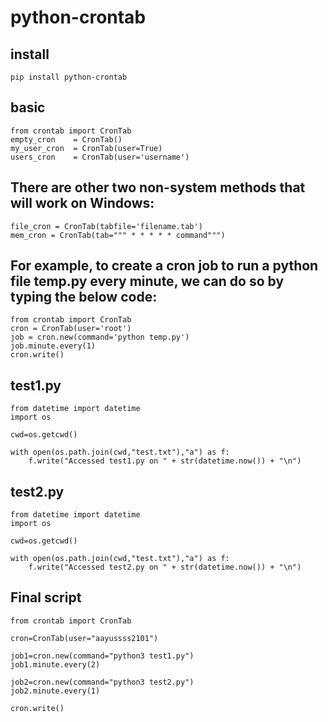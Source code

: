 # python-crontab

## install 

````
pip install python-crontab
````

## basic
````
from crontab import CronTab
empty_cron    = CronTab()
my_user_cron  = CronTab(user=True)
users_cron    = CronTab(user='username')
````


## There are other two non-system methods that will work on Windows:

````
file_cron = CronTab(tabfile='filename.tab')
mem_cron = CronTab(tab=""" * * * * * command""")
````

## For example, to create a cron job to run a python file temp.py every minute, we can do so by typing the below code:

````
from crontab import CronTab
cron = CronTab(user='root')
job = cron.new(command='python temp.py')
job.minute.every(1)
cron.write()
````

## test1.py

````
from datetime import datetime
import os
  
cwd=os.getcwd()
  
with open(os.path.join(cwd,"test.txt"),"a") as f:
    f.write("Accessed test1.py on " + str(datetime.now()) + "\n")
````    

## test2.py

````
from datetime import datetime
import os
  
cwd=os.getcwd()
  
with open(os.path.join(cwd,"test.txt"),"a") as f:
    f.write("Accessed test2.py on " + str(datetime.now()) + "\n")
````

## Final script 

````
from crontab import CronTab
  
cron=CronTab(user="aayussss2101")
  
job1=cron.new(command="python3 test1.py")
job1.minute.every(2)
  
job2=cron.new(command="python3 test2.py")
job2.minute.every(1)
  
cron.write()
````





